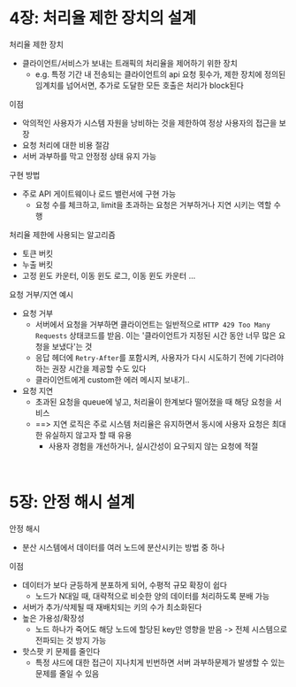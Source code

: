 # 4장: 처리율 제한 장치의 설계
처리율 제한 장치
- 클라이언트/서비스가 보내는 트래픽의 처리율을 제어하기 위한 장치
    - e.g. 특정 기간 내 전송되는 클라이언트의 api 요청 횟수가, 제한 장치에 정의된 임계치를 넘어서면, 추가로 도달한 모든 호출은 처리가 block된다

이점
- 악의적인 사용자가 시스템 자원을 낭비하는 것을 제한하여 정상 사용자의 접근을 보장
- 요청 처리에 대한 비용 절감
- 서버 과부하를 막고 안정정 상태 유지 가능

구현 방법
- 주로 API 게이트웨이나 로드 밸런서에 구현 가능
    - 요청 수를 체크하고, limit을 초과하는 요청은 거부하거나 지연 시키는 역할 수행

처리율 제한에 사용되는 알고리즘
- 토큰 버킷
- 누출 버킷
- 고정 윈도 카운터, 이동 윈도 로그, 이동 윈도 카운터 ...

요청 거부/지연 예시
- 요청 거부
    - 서버에서 요청을 거부하면 클라이언트는 일반적으로 `HTTP 429 Too Many Requests` 상태코드를 받음. 이는 '클라이언트가 지정된 시간 동안 너무 많은 요청을 보냈다'는 것
    - 응답 헤더에 `Retry-After`를 포함시켜, 사용자가 다시 시도하기 전에 기다려야 하는 권장 시간을 제공할 수도 있다
    - 클라이언트에게 custom한 에러 메시지 보내기..
- 요청 지연
    - 초과된 요청을 queue에 넣고, 처리율이 한계보다 떨어졌을 때 해당 요청을 서비스 
    - ==> 지연 로직은 주로 시스템 처리율은 유지하면서 동시에 사용자 요청은 최대한 유실하지 않고자 할 때 유용
        - 사용자 경험을 개선하거나, 실시간성이 요구되지 않는 요청에 적절

<br/>

# 5장: 안정 해시 설계
안정 해시
- 분산 시스템에서 데이터를 여러 노드에 분산시키는 방법 중 하나

이점
- 데이터가 보다 균등하게 분포하게 되어, 수평적 규모 확장이 쉽다
    - 노드가 N대일 때, 대략적으로 비슷한 양의 데이터를 처리하도록 분배 가능
- 서버가 추가/삭제될 때 재배치되는 키의 수가 최소화된다
- 높은 가용성/확장성
    - 노드 하나가 죽어도 해당 노드에 할당된 key만 영향을 받음 -> 전체 시스템으로 전파되는 것 방지 가능
- 핫스팟 키 문제를 줄인다
    - 특정 샤드에 대한 접근이 지나치게 빈번하면 서버 과부하문제가 발생할 수 있는 문제를 줄일 수 있음
